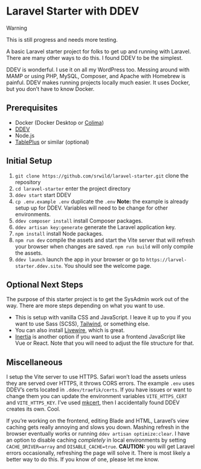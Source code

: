 # Laravel Starter with DDEV

> [!WARNING]
> This is still progress and needs more testing.

A basic Laravel starter project for folks to get up and running with Laravel. There are many other ways to do this. I found DDEV to be the simplest.

DDEV is wonderful. I use it on all my WordPress too. Messing around with MAMP or using PHP, MySQL, Composer, and Apache with Homebrew is painful. DDEV makes running projects locally much easier. It uses Docker, but you don’t have to know Docker.

## Prerequisites

- Docker (Docker Desktop or [Colima](https://github.com/abiosoft/colima))
- [DDEV](https://ddev.readthedocs.io/en/latest/users/install/docker-installation/)
- Node.js
- [TablePlus](https://github.com/abiosoft/colima) or similar (optional)

## Initial Setup

1. `git clone https://github.com/srwild/laravel-starter.git` clone the repository
2. `cd laravel-starter` enter the project directory
3. `ddev start` start DDEV
4. `cp .env.example .env` duplicate the `.env` **Note:** the example is already setup up for DDEV. Variables will need to be change for other environments.
5. `ddev composer install` install Composer packages.
6. `ddev artisan key:generate` generate the Laravel application key.
7. `npm install` install Node packages.
8. `npm run dev` compile the assets and start the Vite server that will refresh your browser when changes are saved. `npm run build` will only compile the assets.
9. `ddev launch` launch the app in your browser or go to `https://larvel-starter.ddev.site`. You should see the welcome page.

## Optional Next Steps

The purpose of this starter project is to get the SysAdmin work out of the way. There are more steps depending on what you want to use.

- This is setup with vanilla CSS and JavaScript. I leave it up to you if you want to use Sass (SCSS), [Tailwind](https://tailwindcss.com/docs/guides/laravel), or something else. 
- You can also install [Livewire](https://livewire.laravel.com/docs/installation), which is great.
- [Inertia](https://inertiajs.com/server-side-setup) is another option if you want to use a frontend JavaScript like Vue or React. Note that you will need to adjust the file structure for that.

## Miscellaneous

I setup the Vite server to use HTTPS. Safari won’t load the assets unless they are served over HTTPS, it throws CORS errors. The example `.env` uses DDEV’s certs located in `.ddev/traefik/certs`. If you have issues or want to change them you can update the environment variables `VITE_HTTPS_CERT` and `VITE_HTTPS_KEY`. I’ve used [mkcert](https://github.com/FiloSottile/mkcert), then I accidentally found DDEV creates its own. Cool.

If you’re working on the frontend, editing Blade and HTML, Laravel’s view caching gets really annoying and slows you down. Mashing refresh in the browser eventually works or running `ddev artisan optimize:clear`. I have an option to disable caching *completely* in local environments by setting `CACHE_DRIVER=array` and `DISABLE_CACHE=true`. **CAUTION:** you will get Laravel errors occasionally, refreshing the page will solve it. There is most likely a better way to do this. If you know of one, please let me know.
